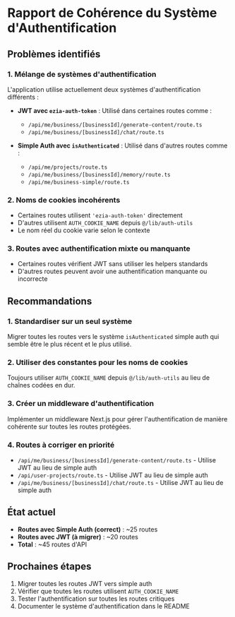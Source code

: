 # Rapport de Cohérence du Système d'Authentification

## Problèmes identifiés

### 1. Mélange de systèmes d'authentification
L'application utilise actuellement deux systèmes d'authentification différents :

- **JWT avec `ezia-auth-token`** : Utilisé dans certaines routes comme :
  - `/api/me/business/[businessId]/generate-content/route.ts`
  - `/api/me/business/[businessId]/chat/route.ts`
  
- **Simple Auth avec `isAuthenticated`** : Utilisé dans d'autres routes comme :
  - `/api/me/projects/route.ts`
  - `/api/me/business/[businessId]/memory/route.ts`
  - `/api/me/business-simple/route.ts`

### 2. Noms de cookies incohérents
- Certaines routes utilisent `'ezia-auth-token'` directement
- D'autres utilisent `AUTH_COOKIE_NAME` depuis `@/lib/auth-utils`
- Le nom réel du cookie varie selon le contexte

### 3. Routes avec authentification mixte ou manquante
- Certaines routes vérifient JWT sans utiliser les helpers standards
- D'autres routes peuvent avoir une authentification manquante ou incorrecte

## Recommandations

### 1. Standardiser sur un seul système
Migrer toutes les routes vers le système `isAuthenticated` simple auth qui semble être le plus récent et le plus utilisé.

### 2. Utiliser des constantes pour les noms de cookies
Toujours utiliser `AUTH_COOKIE_NAME` depuis `@/lib/auth-utils` au lieu de chaînes codées en dur.

### 3. Créer un middleware d'authentification
Implémenter un middleware Next.js pour gérer l'authentification de manière cohérente sur toutes les routes protégées.

### 4. Routes à corriger en priorité
- `/api/me/business/[businessId]/generate-content/route.ts` - Utilise JWT au lieu de simple auth
- `/api/user-projects/route.ts` - Utilise JWT au lieu de simple auth
- `/api/me/business/[businessId]/chat/route.ts` - Utilise JWT au lieu de simple auth

## État actuel

- **Routes avec Simple Auth (correct)** : ~25 routes
- **Routes avec JWT (à migrer)** : ~20 routes
- **Total** : ~45 routes d'API

## Prochaines étapes

1. Migrer toutes les routes JWT vers simple auth
2. Vérifier que toutes les routes utilisent `AUTH_COOKIE_NAME`
3. Tester l'authentification sur toutes les routes critiques
4. Documenter le système d'authentification dans le README